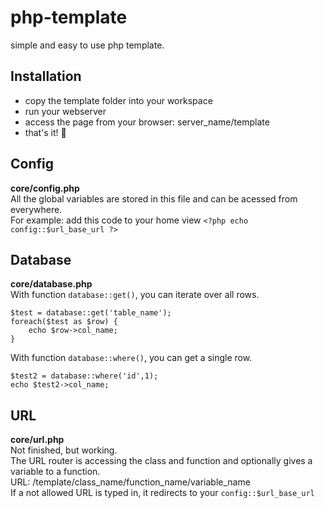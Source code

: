 # php-template
simple and easy to use php template.

## Installation
* copy the template folder into your workspace
* run your webserver
* access the page from your browser: server_name/template
* that's it! :rofl:

## Config
**core/config.php**<br />
All the global variables are stored in this file and can be acessed from everywhere.<br />
For example: add this code to your home view `<?php echo config::$url_base_url ?>`


## Database
**core/database.php**<br />
With function `database::get()`, you can iterate over all rows.

    $test = database::get('table_name');
    foreach($test as $row) {
        echo $row->col_name;
    }
    
With function `database::where()`, you can get a single row.

    $test2 = database::where('id',1); 
    echo $test2->col_name;

## URL
**core/url.php**<br />
Not finished, but working.<br />
The URL router is accessing the class and function and optionally gives a variable to a function.<br />
URL: /template/class_name/function_name/variable_name<br />
If a not allowed URL is typed in, it redirects to your `config::$url_base_url`<br />